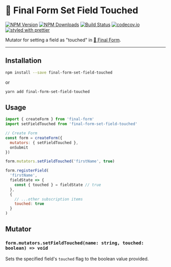 # 🏁 Final Form Set Field Touched

[![NPM Version](https://img.shields.io/npm/v/final-form-set-field-touched.svg?style=flat)](https://www.npmjs.com/package/final-form-set-field-touched)
[![NPM Downloads](https://img.shields.io/npm/dm/final-form-set-field-touched.svg?style=flat)](https://www.npmjs.com/package/final-form-set-field-touched)
[![Build Status](https://travis-ci.org/final-form/final-form-set-field-touched.svg?branch=master)](https://travis-ci.org/final-form/final-form-set-field-touched)
[![codecov.io](https://codecov.io/gh/final-form/final-form-set-field-touched/branch/master/graph/badge.svg)](https://codecov.io/gh/final-form/final-form-set-field-touched)
[![styled with prettier](https://img.shields.io/badge/styled_with-prettier-ff69b4.svg)](https://github.com/prettier/prettier)

Mutator for setting a field as "touched" in [🏁 Final Form](https://github.com/final-form/final-form).

---

## Installation

```bash
npm install --save final-form-set-field-touched
```

or

```bash
yarn add final-form-set-field-touched
```

## Usage

```js
import { createForm } from 'final-form'
import setFieldTouched from 'final-form-set-field-touched'

// Create Form
const form = createForm({
  mutators: { setFieldTouched },
  onSubmit
})

form.mutators.setFieldTouched('firstName', true)

form.registerField(
  'firstName',
  fieldState => {
    const { touched } = fieldState // true
  },
  {
    // ...other subscription items
    touched: true
  }
)
```

## Mutator

### `form.mutators.setFieldTouched(name: string, touched: boolean) => void`

Sets the specified field's `touched` flag to the boolean value provided.
